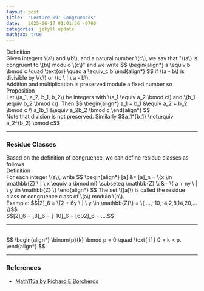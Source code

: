 ```yaml
---
layout: post
title:  "Lecture 09: Congruences"
date:   2025-06-17 01:01:36 -0700
categories: jekyll update
mathjax: true
---
```

<div class="mintheaderdiv">
Definition
</div>
<div class="mintbodydiv">
Given integers \(a\) and \(b\), and a natural number \(c\), we say that "\(a\) is congruent to \(b\) modulo \(c\)" and we write 
$$
\begin{align*}
a \equiv b \bmod c \quad \text{or} \quad a \equiv_c b
\end{align*}
$$
if \(a - b\) is divisible by \(c\) or \(c \ | \ a - b\).
</div>
<!----------------------------------------------------------------------->
Addition and multiplication is preserved module a fixed number so
<!----------------------------------------------------------------------->
<div class="yellowheaderdiv">
Proposition
</div>
<div class="yellowbodydiv">
Let \(a_1, a_2, b_1, b_2\) be integers with \(a_1 \equiv a_2 \bmod c\) and \(b_1 \equiv b_2 \bmod c\). Then 
$$
\begin{align*}
a_1 + b_1 &\equiv a_2 + b_2 \bmod c \\
a_1b_1 &\equiv a_2b_2 \bmod c
\end{align*}
$$
</div>
<!----------------------------------------------------------------------->
Note that division is not preserved. Similarly $$a_1^{b_1} \not\equiv a_2^{b_2} \bmod c$$
<!----------------------------------------------------------------------->
<hr>
<h3>Residue Classes</h3>
Based on the definition of congruence, we can define residue classes as follows
<div class="mintheaderdiv">
Definition
</div>
<div class="mintbodydiv">
For each integer \(a\), write
$$
\begin{align*}
[a] &= [a]_n = \{x \in \mathbb{Z} \ | \ x \equiv a \bmod n\} \subseteq \mathbb{Z} \\
    &= \{ a + ny \ | \ y \in \mathbb{Z} \}
\end{align*}
$$
The set \([a]\) is called the residue class or congruence class of \(a\) modulo \(n\).
</div>
Example: $$[2]_6 = \{2 + 6y \ | \ y \in \mathbb{Z}\} = \{ ...,-10,-4,2,8,14,20,... \}$$
<br>
$$[2]_6 = [8]_6 = [-10]_6 = [602]_6 = ....$$
<hr>



<br>

<div>
$$
\begin{align*}
\binom{p}{k} \bmod p = 0 \quad \text{ if } 0 < k < p.
\end{align*}
$$
</div>

<!----------------------------------------------------------------------->
<hr>
<h3>References</h3>
<ul>
<li><a href="https://www.youtube.com/watch?v=TBolWCObRgg">Math115a by Richard E Borcherds</a></li>
</ul>























